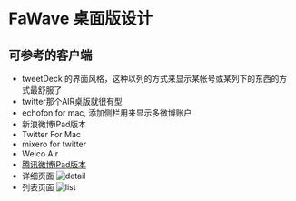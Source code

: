 # FaWave 桌面版设计

## 可参考的客户端

* tweetDeck 的界面风格，这种以列的方式来显示某帐号或某列下的东西的方式最舒服了
* twitter那个AIR桌版就很有型
* echofon for mac, 添加侧栏用来显示多微博账户
* 新浪微博iPad版本
* Twitter For Mac
* mixero for twitter
* Weico Air
* [腾讯微博iPad版本](http://www.uisea.com/news/ITquan/2011/0425/454.html)
 * 详细页面
  ![detail](http://www.uisea.com/uploads/allimg/110425/225F2G20-0.jpg)
 * 列表页面
  ![list](http://www.uisea.com/uploads/allimg/110425/225F23252-1.jpg)